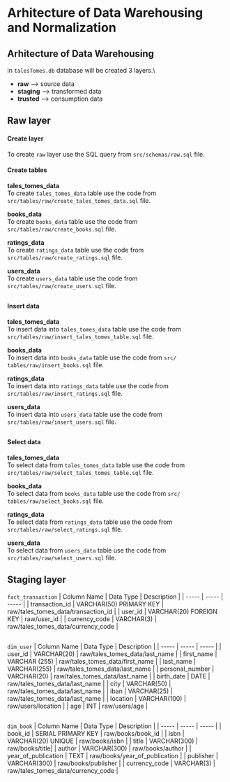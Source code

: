 # Arhitecture of Data Warehousing and Normalization

## Arhitecture of Data Warehousing
in `talesTomes.db` database will be created 3 layers.\
- **raw** --> source data
- **staging** --> transformed data
- **trusted** --> consumption data

##
## Raw layer

#### Create layer
To create `raw` layer use the SQL query from `src/schemas/raw.sql` file.

#### Create tables

**tales_tomes_data**\
To create `tales_tomes_data` table use the code from `src/tables/raw/create_tales_tomes_data.sql` file.

**books_data**\
To create `books_data` table use the code from `src/tables/raw/create_books.sql` file.

**ratings_data**\
To create `ratings_data` table use the code from `src/tables/raw/create_ratings.sql` file.

**users_data**\
To create `users_data` table use the code from `src/tables/raw/create_users.sql` file.
##

#### Insert data
**tales_tomes_data**\
To insert data into `tales_tomes_data` table use the code from `src/tables/raw/insert_tales_tomes_table.sql` file.

**books_data**\
To insert data into `books_data` table use the code from `src/ tables/raw/insert_books.sql` file.

**ratings_data**\
To insert data into `ratings_data` table use the code from `src/tables/raw/insert_ratings.sql` file.

**users_data**\
To insert data into `users_data` table use the code from `src/tables/raw/insert_users.sql` file.
##
#### Select data
**tales_tomes_data**\
To select data from `tales_tomes_data` table use the code from `src/tables/raw/select_tales_tomes_table.sql` file.

**books_data**\
To select data from `books_data` table use the code from `src/ tables/raw/select_books.sql` file.

**ratings_data**\
To select data from `ratings_data` table use the code from `src/tables/raw/select_ratings.sql` file.

**users_data**\
To select data from `users_data` table use the code from `src/tables/raw/select_users.sql` file.

##
## Staging layer

`fact_transaction`
| Column Name | Data Type | Description |
| ----- | ----- | ----- |
| transaction_id | VARCHAR(50) PRIMARY KEY | raw/tales_tomes_data/transaction_id |
| user_id | VARCHAR(20) FOREIGN KEY | raw/user_id |
| currency_code | VARCHAR(3) | raw/tales_tomes_data/currency_code |

##
`dim_user`
| Column Name | Data Type | Description |
| ----- | ----- | ----- |
| user_id | VARCHAR(20) | raw/tales_tomes_data/last_name |
| first_name | VARCHAR (255) | raw/tales_tomes_data/first_name |
| last_name | VARCHAR(255) | raw/tales_tomes_data/last_name |
| personal_number | VARCHAR(20) | raw/tales_tomes_data/last_name |
| birth_date | DATE | raw/tales_tomes_data/last_name |
| city | VARCHAR(50) | raw/tales_tomes_data/last_name |
| iban | VARCHAR(25) | raw/tales_tomes_data/last_name |
| location | VARCHAR(100) | raw/users/location |
| age | INT | raw/users/age |

##
`dim_book`
| Column Name | Data Type | Description |
| ----- | ----- | ----- |
| book_id | SERIAL PRIMARY KEY | raw/books/book_id |
| isbn | VARCHAR(20) UNIQUE | raw/books/isbn |
| title | VARCHAR(300) | raw/books/title|
| author | VARCHAR(300) | raw/books/author |
| year_of_publication | TEXT | raw/books/year_of_publication |
| publisher | VARCHAR(300) | raw/books/publisher |
| currency_code | VARCHAR(3) | raw/tales_tomes_data/currency_code |
